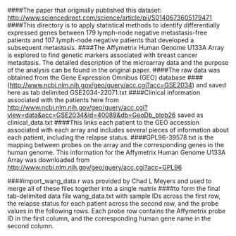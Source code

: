 ####The paper that originally published this dataset: http://www.sciencedirect.com/science/article/pii/S0140673605179471
####This directory is to apply statistical methods to identify differentially expressed genes between 179 lymph-node negative metastasis-free patients and 107 lymph-node negative patients that developed a subsequent metastasis.
####The Affymetrix Human Genome U133A Array is explored to find genetic markers associated with breast cancer metastasis. The detailed description of the microarray data and the purpose of the analysis can be found in the original paper.
####The raw data was obtained from the Gene Expression Omnibus (GEO) database
####(http://www.ncbi.nlm.nih.gov/geo/query/acc.cgi?acc=GSE2034) and saved here as tab delimited GSE2034-22071.txt
####Clinical information associated with the patients here from http://www.ncbi.nlm.nih.gov/geo/query/acc.cgi?view=data&acc=GSE2034&id=40089&db=GeoDb_blob26 saved as clinical_data.txt
####This links each patient to the GEO accession associated with each array and includes several pieces of information about each patient, including the relapse status.
####GPL96-39578.txt is the mapping between probes on the array and the corresponding genes in the human genome. This information for the Affymetrix Human Genome U133A Array was downloaded from http://www.ncbi.nlm.nih.gov/geo/query/acc.cgi?acc=GPL96

####import_wang_data.r was provided by Chad L Meyers and used to merge all of these files together into a single matrix
####to form the final tab-delimited data file wang_data.txt with sample IDs across the first row, the relapse status for each patient across the second row, and the probe values in the following rows. Each probe row contains the Affymetrix probe ID in the first column, and the corresponding human gene name in the second column.


